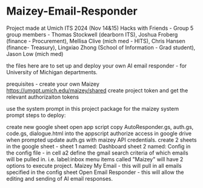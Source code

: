 # Maizey-Email-Responder
Project made at Umich ITS 2024 (Nov 14&15) Hacks with Friends - Group 5 group members - Thomas Stockwell (dearborn ITS), Joshua Froberg (finance - Procurement), Mellisa Clive (mich med - HITS), Chris Hansen (finance- Treasury), Lingxiao Zhong (School of Information - Grad student), Jason Low (mich med)

the files here are to set up and deploy your own AI email responder - for University of Michigan departments.

prequisites - create your own Maizey https://umgpt.umich.edu/maizey/shared create project token and get the relevant authorizaiton tokens

use the system prompt in this project package for the maizey system prompt
steps to deploy:

create new google sheet
open app script
copy AutoResponder.gs, auth.gs, code.gs, dialogue.html into the appscript authorize access in google drive when prompted
update auth.gs with maizey API credentials.
create 2 sheets in the google sheet - sheet 1 named: Dashboard sheet 2 named: Config
in the config file - in cell a2 define the gmail search criteria of which emails will be pulled in. i.e. label:inbox
menu items called "Maizey" will have 2 options to execute project.
Maizey My Email - this will pull in all emails specified in the config sheet
Open Email Responder - this will allow the editing and sending of AI email responses.
